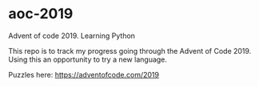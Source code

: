 # aoc-2019
Advent of code 2019. Learning Python

This repo is to track my progress going through the Advent of Code 2019. Using this an opportunity to try a new language.

Puzzles here: https://adventofcode.com/2019
